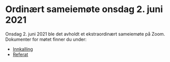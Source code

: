 # Ordinært sameiemøte onsdag 2. juni 2021

Onsdag 2. juni 2021 ble det avholdt et ekstraordinært sameiemøte på Zoom. Dokumenter for møtet finner du under:

- [Innkalling](Innkalling_FB2_2021-06-02.pdf)
- [Referat](Referat_FB2_2021-06-02.pdf)
